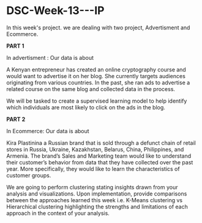 # DSC-Week-13---IP




In this week's project. we are dealing  with two project, Advertisment and Ecommerce. 


**PART 1** 


In advertisment : Our data is about 




A Kenyan entrepreneur has created an online cryptography course and would want to advertise it on her blog. She currently targets audiences originating from various countries. In the past, she ran ads to advertise a related course on the same blog and collected data in the process.






We will be tasked to create a supervised learning model to help identify which individuals are most likely to click on the ads in the blog. 




**PART 2**





In Ecommerce: Our data is about 

Kira Plastinina a Russian brand that is sold through a defunct chain of retail stores in Russia, Ukraine, Kazakhstan, Belarus, China, Philippines, and Armenia. The brand’s Sales and Marketing team would like to understand their customer’s behavior from data that they have collected over the past year. More specifically, they would like to learn the characteristics of customer groups.





We are going to perform clustering stating insights drawn from your analysis and visualizations.
Upon implementation, provide comparisons between the approaches learned this week i.e. K-Means clustering vs Hierarchical clustering highlighting the strengths and limitations of each approach in the context of your analysis. 

